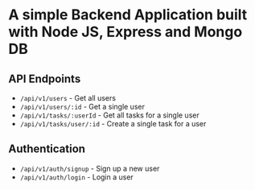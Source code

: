 # A simple Backend Application built with Node JS, Express and Mongo DB

## API Endpoints

- `/api/v1/users` - Get all users
- `/api/v1/users/:id` - Get a single user
- `/api/v1/tasks/:userId` - Get all tasks for a single user
- `/api/v1/tasks/user/:id` - Create a single task for a user

## Authentication

- `/api/v1/auth/signup` - Sign up a new user
- `/api/v1/auth/login` - Login a user
